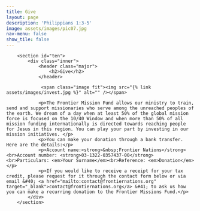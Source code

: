 ```yaml
---
title: Give
layout: page
description: 'Philippians 1:3-5'
image: assets/images/pic07.jpg
nav-menu: false
show_tile: false
---
```

<div id="main" class="alt">

        <section id="ten">
            <div class="inner">
                <header class="major">
                    <h2>Give</h2>
                </header>
				
				 <span class="image fit"><img src="{% link assets/images/invest.jpg %}" alt="" /></span>
				 
				<p>The Frontier Mission Fund allows our ministry to train, send and support missionaries who serve among the unreached peoples of the earth. We dream of a day when at least 50% of the global mission force is focused on the 10/40 Window and when more than 50% of all mission funding internationally is directed towards reaching people for Jesus in this region. You can play your part by investing in our mission initiatives. </p>                
                <p>You can make your donation through a bank transfer. Here are the details:</p>
                <p>Account name:<strong>&nbsp;Frontier Nations</strong><br>Account number: <strong>03-1322-0357437-00</strong><br>Particulars: <em>Your Surname</em><br>Reference: <em>Donation</em></p>				
                <p>If you would like to receive a receipt for your tax credit, please request for it through the contact form below or via email &#40; <a href="mailto:contact@frontiernations.org" target="_blank">contact@frontiernations.org</a> &#41; to ask us how you can make a recurring donation to the Frontier Missions Fund.</p>
            </div>
        </section>

</div>
